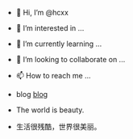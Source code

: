 - 👋 Hi, I’m @hcxx
- 👀 I’m interested in ...
- 🌱 I’m currently learning ...
- 💞️ I’m looking to collaborate on ...
- 📫 How to reach me ...

- blog [blog](www.songbirds.top)
- The world is beauty.
- 生活很残酷，世界很美丽。

<!---
hcxx/hcxx is a ✨ special ✨ repository because its `README.md` (this file) appears on your GitHub profile.
You can click the Preview link to take a look at your changes.
--->
